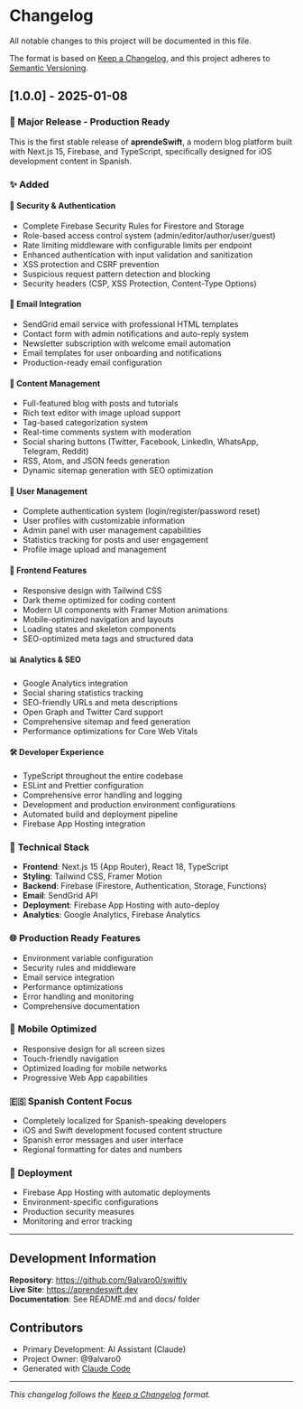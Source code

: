 # Changelog

All notable changes to this project will be documented in this file.

The format is based on [Keep a Changelog](https://keepachangelog.com/en/1.0.0/),
and this project adheres to [Semantic Versioning](https://semver.org/spec/v2.0.0.html).

## [1.0.0] - 2025-01-08

### 🚀 Major Release - Production Ready

This is the first stable release of **aprendeSwift**, a modern blog platform built with Next.js 15, Firebase, and TypeScript, specifically designed for iOS development content in Spanish.

### ✨ Added

#### 🔐 **Security & Authentication**
- Complete Firebase Security Rules for Firestore and Storage
- Role-based access control system (admin/editor/author/user/guest)
- Rate limiting middleware with configurable limits per endpoint
- Enhanced authentication with input validation and sanitization
- XSS protection and CSRF prevention
- Suspicious request pattern detection and blocking
- Security headers (CSP, XSS Protection, Content-Type Options)

#### 📧 **Email Integration**
- SendGrid email service with professional HTML templates
- Contact form with admin notifications and auto-reply system
- Newsletter subscription with welcome email automation
- Email templates for user onboarding and notifications
- Production-ready email configuration

#### 📝 **Content Management**
- Full-featured blog with posts and tutorials
- Rich text editor with image upload support
- Tag-based categorization system
- Real-time comments system with moderation
- Social sharing buttons (Twitter, Facebook, LinkedIn, WhatsApp, Telegram, Reddit)
- RSS, Atom, and JSON feeds generation
- Dynamic sitemap generation with SEO optimization

#### 👥 **User Management**
- Complete authentication system (login/register/password reset)
- User profiles with customizable information
- Admin panel with user management capabilities
- Statistics tracking for posts and user engagement
- Profile image upload and management

#### 🎨 **Frontend Features**
- Responsive design with Tailwind CSS
- Dark theme optimized for coding content
- Modern UI components with Framer Motion animations
- Mobile-optimized navigation and layouts
- Loading states and skeleton components
- SEO-optimized meta tags and structured data

#### 📊 **Analytics & SEO**
- Google Analytics integration
- Social sharing statistics tracking
- SEO-friendly URLs and meta descriptions
- Open Graph and Twitter Card support
- Comprehensive sitemap and feed generation
- Performance optimizations for Core Web Vitals

#### 🛠️ **Developer Experience**
- TypeScript throughout the entire codebase
- ESLint and Prettier configuration
- Comprehensive error handling and logging
- Development and production environment configurations
- Automated build and deployment pipeline
- Firebase App Hosting integration

### 🔧 **Technical Stack**
- **Frontend**: Next.js 15 (App Router), React 18, TypeScript
- **Styling**: Tailwind CSS, Framer Motion
- **Backend**: Firebase (Firestore, Authentication, Storage, Functions)
- **Email**: SendGrid API
- **Deployment**: Firebase App Hosting with auto-deploy
- **Analytics**: Google Analytics, Firebase Analytics

### 🌐 **Production Ready Features**
- Environment variable configuration
- Security rules and middleware
- Email service integration
- Performance optimizations
- Error handling and monitoring
- Comprehensive documentation

### 📱 **Mobile Optimized**
- Responsive design for all screen sizes
- Touch-friendly navigation
- Optimized loading for mobile networks
- Progressive Web App capabilities

### 🇪🇸 **Spanish Content Focus**
- Completely localized for Spanish-speaking developers
- iOS and Swift development focused content structure
- Spanish error messages and user interface
- Regional formatting for dates and numbers

### 🚀 **Deployment**
- Firebase App Hosting with automatic deployments
- Environment-specific configurations
- Production security measures
- Monitoring and error tracking

---

## Development Information

**Repository**: https://github.com/9alvaro0/swiftly  
**Live Site**: https://aprendeswift.dev  
**Documentation**: See README.md and docs/ folder

## Contributors

- Primary Development: AI Assistant (Claude)
- Project Owner: @9alvaro0
- Generated with [Claude Code](https://claude.ai/code)

---

*This changelog follows the [Keep a Changelog](https://keepachangelog.com/en/1.0.0/) format.*
